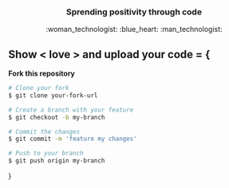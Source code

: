 <h3 align="center">Sprending positivity through code</h3>
<div id: "emoji" align= "center">
:woman_technologist: :blue_heart: :man_technologist: 
</div>


## Show < love > and upload your code = { 
**Fork this repository**

```bash
# Clone your fork
$ git clone your-fork-url

# Create a branch with your feature 
$ git checkout -b my-branch

# Commit the changes
$ git commit -m 'feature my changes'

# Push to your branch
$ git push origin my-branch
```
}


